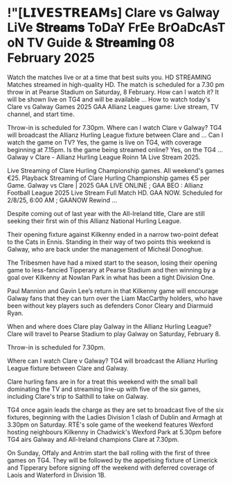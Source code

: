 # !"[𝗟𝗜𝗩𝗘𝗦𝗧𝗥𝗘𝗔𝗠𝘀] Clare vs Galway LiVe 𝐒𝐭𝐫𝐞𝐚𝐦𝐬 ToDaY FrEe BrOaDcAsT oN TV Guide & 𝐒𝐭𝐫𝐞𝐚𝐦𝐢𝐧𝐠 08 February 2025

Watch the matches live or at a time that best suits you. HD STREAMING Matches streamed in high-quality HD. The match is scheduled for a 7.30 pm throw in at Pearse Stadium on Saturday, 8 February. How can I watch it? It will be shown live on TG4 and will be available ... How to watch today's Clare vs Galway Games 2025 GAA Allianz Leagues game: Live stream, TV channel, and start time.

Throw-in is scheduled for 7.30pm. Where can I watch Clare v Galway? TG4 will broadcast the Allianz Hurling League fixture between Clare and ... Can I watch the game on TV? Yes, the game is live on TG4, with coverage beginning at 7.15pm. Is the game being streamed online? Yes, on the TG4 ... Galway v Clare - Allianz Hurling League Roinn 1A Live Stream 2025.

Live Streaming of Clare Hurling Championship games. All weekend's games €25. Playback Streaming of Clare Hurling Championship games €5 per Game. Galway vs Clare | 2025 GAA LIVE ONLINE ; GAA BEO : Allianz Football League 2025 Live Stream Full Match HD. GAA NOW. Scheduled for 2/8/25, 6:00 AM ; GAANOW Rewind ...

Despite coming out of last year with the All-Ireland title, Clare are still seeking their first win of this Allianz National Hurling League.

Their opening fixture against Kilkenny ended in a narrow two-point defeat to the Cats in Ennis. Standing in their way of two points this weekend is Galway, who are back under the management of Micheál Donoghue.

The Tribesmen have had a mixed start to the season, losing their opening game to less-fancied Tipperary at Pearse Stadium and then winning by a goal over Kilkenny at Nowlan Park in what has been a tight Division One.

Paul Mannion and Gavin Lee’s return in that Kilkenny game will encourage Galway fans that they can turn over the Liam MacCarthy holders, who have been without key players such as defenders Conor Cleary and Diarmuid Ryan.

When and where does Clare play Galway in the Allianz Hurling League?
Clare will travel to Pearse Stadium to play Galway on Saturday, February 8.

Throw-in is scheduled for 7.30pm.

Where can I watch Clare v Galway?
TG4 will broadcast the Allianz Hurling League fixture between Clare and Galway.

Clare hurling fans are in for a treat this weekend with the small ball dominating the TV and streaming line-up with five of the six games, including Clare's trip to Salthill to take on Galway. 

TG4 once again leads the charge as they are set to broadcast five of the six fixtures, beginning with the Ladies Division 1 clash of Dublin and Armagh at 3.30pm on Saturday. RTÉ's sole game of the weekend features Wexford hosting neighbours Kilkenny in Chadwick's Wexford Park at 5.30pm before TG4 airs Galway and All-Ireland champions Clare at 7.30pm.

On Sunday, Offaly and Antrim start the ball rolling with the first of three games on TG4. They will be followed by the appetising fixture of Limerick and Tipperary before signing off the weekend with deferred coverage of Laois and Waterford in Division 1B. 
